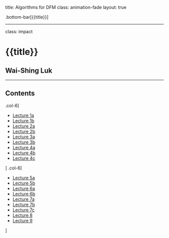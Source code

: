 title: Algorithms for DFM
class: animation-fade
layout: true

<!-- This slide will serve as the base layout for all your slides -->
.bottom-bar[{{title}}]

---

class: impact

{{title}}
=========

Wai-Shing Luk
-------------

---

Contents
--------

.col-6[

-   [Lecture 1a](lec00-remark.html)
-   [Lecture 1b](lec01-remark.html)
-   [Lecture 2a](swdevtips.html)
-   [Lecture 2b](swdevtools.html)
-   [Lecture 3a](lec03a-remark.html)
-   [Lecture 3b](lec03b-remark.html)
-   [Lecture 4a](lec04a-remark.html)
-   [Lecture 4b](lec04b-remark.html)
-   [Lecture 4c](lec04c-remark.html)

] .col-6[

-   [Lecture 5a](lec05a-remark.html)
-   [Lecture 5b](lec05b-remark.html)
-   [Lecture 6a](../cvx/cutting_plane.html)
-   [Lecture 6b](../cvx/ellipsoid.html)
-   [Lecture 7a](../netoptim/quickstart.html)
-   [Lecture 7b](netflow+cvxopt.html)
-   [Lecture 7c](useful_skew.pdf)
-   [Lecture 8](lec08-remark.html)
-   [Lecture 9](lec09-remark.html)

]
